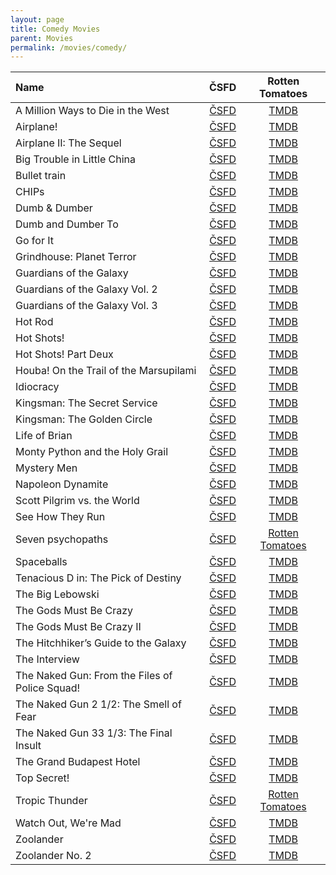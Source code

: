 ```yaml
---
layout: page
title: Comedy Movies
parent: Movies
permalink: /movies/comedy/
---
```


| Name                                           | ČSFD                                                                                    | Rotten Tomatoes                                                                             |
|:-----------------------------------------------|:---------------------------------------------------------------------------------------:|:-------------------------------------------------------------------------------------------:|
| A Million Ways to Die in the West              | [ČSFD](https://www.csfd.cz/film/334972-vsechny-cesty-vedou-do-hrobu/prehled/)           | [TMDB](https://www.themoviedb.org/movie/188161-a-million-ways-to-die-in-the-west)           |
| Airplane!                                      | [ČSFD](https://www.csfd.cz/film/2-pripoutejte-se-prosim/prehled/)                       | [TMDB](https://www.themoviedb.org/movie/813-airplane)                                       |
| Airplane II: The Sequel                        | [ČSFD](https://www.csfd.cz/film/18658-pripoutejte-se-prosim-2/prehled/)                 | [TMDB](https://www.themoviedb.org/movie/2665-airplane-ii-the-sequel)                        |
| Big Trouble in Little China                    | [ČSFD](https://www.csfd.cz/film/1313-velke-nesnaze-v-male-cine/prehled/)                | [TMDB](https://www.themoviedb.org/movie/6978-big-trouble-in-little-china)                   |
| Bullet train                                   | [ČSFD](https://www.csfd.cz/film/933670-bullet-train/prehled/)                           | [TMDB](https://www.themoviedb.org/movie/718930-bullet-train)                                |
| CHIPs                                          | [ČSFD](https://www.csfd.cz/film/238136-chips-blazniva-hlidka/prehled/)                  | [TMDB](https://www.themoviedb.org/movie/417644-chips)                                       |
| Dumb & Dumber                                  | [ČSFD](https://www.csfd.cz/film/2595-blby-a-blbejsi/prehled/)                           | [TMDB](https://www.themoviedb.org/movie/8467-dumb-and-dumber)                               |
| Dumb and Dumber To                             | [ČSFD](https://www.csfd.cz/film/327120-navrat-blbyho-a-blbejsiho/prehled/)              | [TMDB](https://www.themoviedb.org/movie/100042-dumb-and-dumber-to)                          |
| Go for It                                      | [ČSFD](https://www.csfd.cz/film/33448-jdi-na-to/prehled/)                               | [TMDB](https://www.themoviedb.org/movie/11616-nati-con-la-camicia)                          |
| Grindhouse: Planet Terror                      | [ČSFD](https://www.csfd.cz/film/221616-grindhouse-planeta-teror/prehled/)               | [TMDB](https://www.themoviedb.org/movie/1992-planet-terror)                                 |
| Guardians of the Galaxy                        | [ČSFD](https://www.csfd.cz/film/320638-strazci-galaxie/prehled/)                        | [TMDB](https://www.themoviedb.org/movie/118340-guardians-of-the-galaxy)                     |
| Guardians of the Galaxy Vol. 2                 | [ČSFD](https://www.csfd.cz/film/380161-strazci-galaxie-vol-2/prehled/)                  | [TMDB](https://www.themoviedb.org/movie/283995-guardians-of-the-galaxy-2)                   |
| Guardians of the Galaxy Vol. 3                 | [ČSFD](https://www.csfd.cz/film/508447-strazci-galaxie-volume-3/prehled/)               | [TMDB](https://www.themoviedb.org/movie/447365-guardians-of-the-galaxy-vol-3)               |
| Hot Rod                                        | [ČSFD](https://www.csfd.cz/film/224836-pirat-silnic/prehled/)                           | [TMDB](https://www.themoviedb.org/movie/10074-hot-rod)                                      |
| Hot Shots!                                     | [ČSFD](https://www.csfd.cz/film/4-zhave-vystrely/prehled/)                              | [TMDB](https://www.themoviedb.org/movie/9595-hot-shots)                                     |
| Hot Shots! Part Deux                           | [ČSFD](https://www.csfd.cz/film/5-zhave-vystrely-2/prehled/)                            | [TMDB](https://www.themoviedb.org/movie/9255-hot-shots-part-deux)                           |
| Houba! On the Trail of the Marsupilami         | [ČSFD](https://www.csfd.cz/film/318163-po-stopach-marsupilamiho/prehled/)               | [TMDB](https://www.themoviedb.org/movie/102207-sur-la-piste-du-marsupilami)                 |
| Idiocracy                                      | [ČSFD](https://www.csfd.cz/film/185578-absurdistan/prehled/)                            | [TMDB](https://www.themoviedb.org/movie/7512-idiocracy)                                     |
| Kingsman: The Secret Service                   | [ČSFD](https://www.csfd.cz/film/342878-kingsman-tajna-sluzba/prehled/)                  | [TMDB](https://www.themoviedb.org/movie/207703-kingsman-the-secret-service)                 |
| Kingsman: The Golden Circle                    | [ČSFD](https://www.csfd.cz/film/52975-kingsman-zlaty-kruh/prehled/)                     | [TMDB](https://www.themoviedb.org/movie/343668-kingsman-the-golden-circle)                  |
| Life of Brian                                  | [ČSFD](https://www.csfd.cz/film/23587-zivot-briana/prehled/)                            | [TMDB](https://www.themoviedb.org/movie/583-life-of-brian)                                  |
| Monty Python and the Holy Grail                | [ČSFD](https://www.csfd.cz/film/3308-monty-python-a-svaty-gral/prehled/)                | [TMDB](https://www.themoviedb.org/movie/762-monty-python-and-the-holy-grail)                |
| Mystery Men                                    | [ČSFD](https://www.csfd.cz/film/14007-mystery-men/prehled/)                             | [TMDB](https://www.themoviedb.org/movie/9824-mystery-men)                                   |
| Napoleon Dynamite                              | [ČSFD](https://www.csfd.cz/film/163288-napoleon-dynamit/prehled/)                       | [TMDB](https://www.themoviedb.org/movie/8193-napoleon-dynamite)                             |
| Scott Pilgrim vs. the World                    | [ČSFD](https://www.csfd.cz/film/230559-scott-pilgrim-proti-zbytku-sveta/prehled/)       | [TMDB](https://www.themoviedb.org/movie/22538-scott-pilgrim-vs-the-world)                   |
| See How They Run                               | [ČSFD](https://www.csfd.cz/film/1066744-vrazda-v-londyne/prehled/)                      | [TMDB](https://www.themoviedb.org/movie/766475-see-how-they-run)                            |
| Seven psychopaths                              | [ČSFD](https://www.csfd.cz/film/296815-sedm-psychopatu/prehled/)                        | [Rotten Tomatoes](https://www.rottentomatoes.com/m/seven_psychopaths)                       |
| Spaceballs                                     | [ČSFD](https://www.csfd.cz/film/11280-spaceballs/prehled/)                              | [TMDB](https://www.themoviedb.org/movie/957-spaceballs)                                     |
| Tenacious D in: The Pick of Destiny            | [ČSFD](https://www.csfd.cz/film/224085-kralove-ro-c-ku/prehled/)                        | [TMDB](https://www.themoviedb.org/movie/2179-tenacious-d-in-the-pick-of-destiny)            |
| The Big Lebowski                               | [ČSFD](https://www.csfd.cz/film/1604-the-big-lebowski/prehled/)                         | [TMDB](https://www.themoviedb.org/movie/115-the-big-lebowski)                               |
| The Gods Must Be Crazy                         | [ČSFD](https://www.csfd.cz/film/34151-bohove-musi-byt-sileni/prehled/)                  | [TMDB](https://www.themoviedb.org/movie/8393-the-gods-must-be-crazy)                        |
| The Gods Must Be Crazy II                      | [ČSFD](https://www.csfd.cz/film/34150-bohove-museji-byt-sileni-2/prehled/)              | [TMDB](https://www.themoviedb.org/movie/11937-the-gods-must-be-crazy-ii)                    |
| The Hitchhiker’s Guide to the Galaxy           | [ČSFD](https://www.csfd.cz/film/182343-stoparuv-pruvodce-po-galaxii/prehled/)           | [TMDB](https://www.themoviedb.org/movie/7453-the-hitchhiker-s-guide-to-the-galaxy)          |
| The Interview                                  | [ČSFD](https://www.csfd.cz/film/357422-interview/prehled/)                              | [TMDB](https://www.themoviedb.org/movie/228967-the-interview)                               |
| The Naked Gun: From the Files of Police Squad! | [ČSFD](https://www.csfd.cz/film/10197-blazniva-strela/prehled/)                         | [TMDB](https://www.themoviedb.org/movie/37136-the-naked-gun-from-the-files-of-police-squad) |
| The Naked Gun 2 1/2: The Smell of Fear         | [ČSFD](https://www.csfd.cz/film/10196-blazniva-strela-2-a-1-2-vune-strachu/prehled/)    | [TMDB](https://www.themoviedb.org/movie/37137-the-naked-gun-2-the-smell-of-fear)            |
| The Naked Gun 33 1/3: The Final Insult         | [ČSFD](https://www.csfd.cz/film/8294-blazniva-strela-33-a-1-3-posledni-trapas/prehled/) | [TMDB](https://www.themoviedb.org/movie/36593-the-naked-gun-33-the-final-insult)            |
| The Grand Budapest Hotel                       | [ČSFD](https://www.csfd.cz/film/321916-grandhotel-budapest/prehled/)                    | [TMDB](https://www.themoviedb.org/movie/120467-the-grand-budapest-hotel)                    |
| Top Secret!                                    | [ČSFD](https://www.csfd.cz/film/8-prisne-tajne/prehled/)                                | [TMDB](https://www.themoviedb.org/movie/8764-top-secret)                                    |
| Tropic Thunder                                 | [ČSFD](https://www.csfd.cz/film/231193-tropicka-boure/prehled/)                         | [Rotten Tomatoes](https://www.rottentomatoes.com/m/tropic_thunder)                          |
| Watch Out, We're Mad                           | [ČSFD](https://www.csfd.cz/film/1159204-jestli-se-rozzlobime-budeme-zli/prehled/)       | [TMDB](https://www.themoviedb.org/movie/%206916)                                            |
| Zoolander                                      | [ČSFD](https://www.csfd.cz/film/8748-zoolander/prehled/)                                | [TMDB](https://www.themoviedb.org/movie/9398-zoolander)                                     |
| Zoolander No. 2                                | [ČSFD](https://www.csfd.cz/film/277628-zoolander-no-2/prehled/)                         | [TMDB](https://www.themoviedb.org/movie/329833-zoolander-2)                                 |